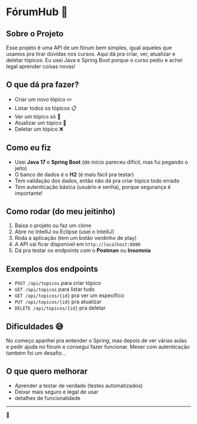 # FórumHub 🚀

## Sobre o Projeto

Esse projeto é uma API de um fórum bem simples, igual aqueles que usamos pra tirar dúvidas nos cursos. Aqui dá pra criar, ver, atualizar e deletar tópicos. Eu usei Java e Spring Boot porque o curso pediu e achei legal aprender coisas novas!

## O que dá pra fazer?

- Criar um novo tópico ✏️
- Listar todos os tópicos 📋
- Ver um tópico só 📄
- Atualizar um tópico 🔄
- Deletar um tópico ❌

## Como eu fiz

- Usei **Java 17** e **Spring Boot** (de início pareceu difícil, mas fui pegando o jeito)
- O banco de dados é o **H2** (é mais fácil pra testar)
- Tem validação dos dados, então não dá pra criar tópico todo errado
- Tem autenticação básica (usuário e senha), porque segurança é importante!

## Como rodar (do meu jeitinho)

1. Baixa o projeto ou faz um clone
2. Abre no IntelliJ ou Eclipse (usei o IntelliJ)
3. Roda a aplicação (tem um botão verdinho de play)
4. A API vai ficar disponível em `http://localhost:8080`
5. Dá pra testar os endpoints com o **Postman** ou **Insomnia** 

## Exemplos dos endpoints

- `POST /api/topicos` para criar tópico
- `GET /api/topicos` para listar tudo
- `GET /api/topicos/{id}` pra ver um específico
- `PUT /api/topicos/{id}` pra atualizar
- `DELETE /api/topicos/{id}` pra deletar

## Dificuldades 😅

No começo apanhei pra entender o Spring, mas depois de ver várias aulas e pedir ajuda no fórum e consegui fazer funcionar. Mexer com autenticação também foi um desafio…

## O que quero melhorar

- Aprender a testar de verdade (testes automatizados)
- Deixar mais seguro e legal de usar
- detalhes de funcionalidade


---
 🚀

